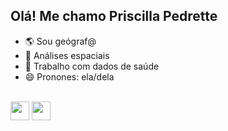 ## Olá! Me chamo Priscilla Pedrette

- 🌎 Sou geógraf@
- 🌱 Análises espaciais
- 📌 Trabalho com dados de saúde 
- 😄 Pronones: ela/dela
</div>
<div style="display: inline_block"><br>
<img align="center" height="30" width=="40" src="https://cdn.jsdelivr.net/gh/devicons/devicon@latest/icons/python/python-original.svg" />
<img align="center" height="30" width=="40" src="https://cdn.jsdelivr.net/gh/devicons/devicon@latest/icons/rstudio/rstudio-original.svg" />                    
</div>
